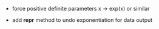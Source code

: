 
* force positive definite parameters x -> exp(x) or similar

* add __repr__ method to undo exponentiation for data output
